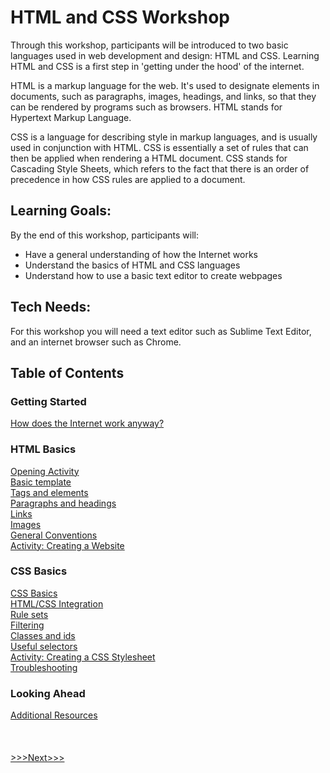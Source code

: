 # HTML and CSS Workshop

Through this workshop, participants will be introduced to two basic languages used in web development and design: HTML and CSS. Learning HTML and CSS is a first step in 'getting under the hood' of the internet. 

HTML is a markup language for the web. It's used to designate elements in documents, such as paragraphs, images, headings, and links, so that they can be rendered by programs such as browsers. HTML stands for Hypertext Markup Language.

CSS is a language for describing style in markup languages, and is usually used in conjunction with HTML. CSS is essentially a set of rules that can then be applied when rendering a HTML document. CSS stands for Cascading Style Sheets, which refers to the fact that there is an order of precedence in how CSS rules are applied to a document.

## Learning Goals:
By the end of this workshop, participants will:
<ul>
	<li> Have a general understanding of how the Internet works </li>
	<li> Understand the basics of HTML and CSS languages </li>
	<li> Understand how to use a basic text editor to create webpages </li>
</ul>

## Tech Needs:
For this workshop you will need a text editor such as Sublime Text Editor, and an internet browser such as Chrome.

## Table of Contents

### Getting Started

[How does the Internet work anyway?](internet.md) <br/>

### HTML Basics

[Opening Activity](opening_activity.md) <br/>
[Basic template](basic.md)  <br/>
[Tags and elements](elements.md)  <br/>
[Paragraphs and headings](p_and_h.md)  <br/>
[Links](links.md)  <br/>
[Images](images.md) <br/>
[General Conventions](conventions.md) <br/>
[Activity: Creating a Website](create_site.md) <br/>

### CSS Basics

[CSS Basics](css_basic.md) <br/>
[HTML/CSS Integration](integration.md) <br/>
[Rule sets](rules.md) <br/>
[Filtering](filter.md) <br/>
[Classes and ids](classes.md) <br/>
[Useful selectors](selectors.md) <br/>
[Activity: Creating a CSS Stylesheet](creating_stylesheet.md) <br/>
[Troubleshooting](troubleshooting.md) <br/>

### Looking Ahead
[Additional Resources](resource.md) <br/>
<br/>
<br/>
<br/>
[>>>Next>>>](internet.md)
